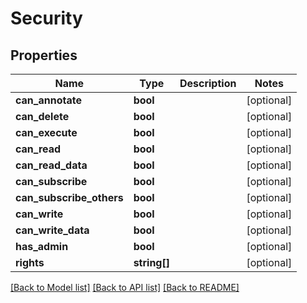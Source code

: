 # Security

## Properties
Name | Type | Description | Notes
------------ | ------------- | ------------- | -------------
**can_annotate** | **bool** |  | [optional] 
**can_delete** | **bool** |  | [optional] 
**can_execute** | **bool** |  | [optional] 
**can_read** | **bool** |  | [optional] 
**can_read_data** | **bool** |  | [optional] 
**can_subscribe** | **bool** |  | [optional] 
**can_subscribe_others** | **bool** |  | [optional] 
**can_write** | **bool** |  | [optional] 
**can_write_data** | **bool** |  | [optional] 
**has_admin** | **bool** |  | [optional] 
**rights** | **string[]** |  | [optional] 

[[Back to Model list]](../README.md#documentation-for-models) [[Back to API list]](../README.md#documentation-for-api-endpoints) [[Back to README]](../README.md)


